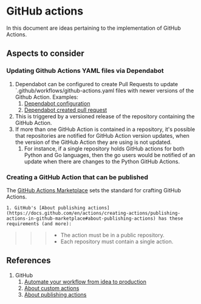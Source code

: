 # GitHub actions

In this document are ideas pertaining to the implementation of GitHub Actions.

## Aspects to consider

### Updating Github Actions YAML files via Dependabot

1. Dependabot can be configured to create Pull Requests to update `.github/workflows/github-actions.yaml files
   with newer versions of the Github Action. Examples:
    1. [Dependabot configuration](https://github.com/Senzing/template-repository/blob/main/.github/dependabot.yml)
    1. [Dependabot created pull request](https://github.com/Senzing/template-repository/pull/37)
1. This is triggered by a versioned release of the repository containing the GitHub Action.
1. If more than one GitHub Action is contained in a repository, it's possible that repositories are notified for
   GitHub Action version updates, when the version of the GitHub Action they are using is not updated.
    1. For instance,  if a single repository holds GitHub actions for both Python and Go languages,
       then the go users would be notified of an update when there are changes to the Python GitHub Actions.

### Creating a GitHub Action that can be published

The
[GitHub Actions Marketplace](https://github.com/marketplace?type=actions)
sets the standard for crafting GitHub Actions.

    1. GitHub's [About publishing actions](https://docs.github.com/en/actions/creating-actions/publishing-actions-in-github-marketplace#about-publishing-actions) has these requirements (and more):

>>> - The action must be in a public repository.
>>> - Each repository must contain a single action.

## References

1. GitHub
    1. [Automate your workflow from idea to production](https://github.com/features/actions)
    1. [About custom actions](https://docs.github.com/en/actions/creating-actions/about-custom-actions)
    1. [About publishing actions](https://docs.github.com/en/actions/creating-actions/publishing-actions-in-github-marketplace#about-publishing-actions)

